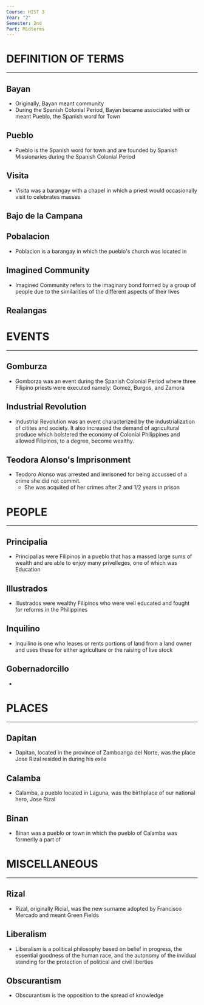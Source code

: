 ```yaml
---
Course: HIST 3
Year: "2"
Semester: 2nd
Part: Midterms
---
```

# DEFINITION OF TERMS
---
## Bayan
- Originally, Bayan meant community
- During the Spanish Colonial Period, Bayan became associated with or meant Pueblo, the Spanish word for Town
## Pueblo
- Pueblo is the Spanish word for town and are founded by Spanish Missionaries during the Spanish Colonial Period
## Visita
- Visita was a barangay with a chapel in which a priest would occasionally visit to celebrates masses
## Bajo de la Campana
## Pobalacion
- Poblacion is a barangay in which the pueblo's church was located in 
## Imagined Community
- Imagined Community refers to the imaginary bond formed by a group of people due to the similarities of the different aspects of their lives
## Realangas

# EVENTS
---
## Gomburza
- Gomborza was an event during the Spanish Colonial Period where three Filipino priests were executed namely: Gomez, Burgos, and Zamora
## Industrial Revolution
- Industrial Revolution was an event characterized by the industrialization of citites and society. It also increased the demand of agricultural produce which bolstered the economy of Colonial Philippines and allowed Filipinos, to a degree, become wealthy.
## Teodora Alonso's Imprisonment
- Teodoro Alonso was arrested and imrisoned for being accussed of a crime she did not commit.
	- She was acquited of her crimes after 2 and 1/2 years in prison

# PEOPLE
---
## Principalia
- Principalias were Filipinos in a pueblo that has a massed large sums of wealth and are able to enjoy many privelleges, one of which was Education
## Illustrados
- Illustrados were wealthy Filipinos who were well educated and fought for reforms in the Philippines
## Inquilino
- Inquilino is one who leases or rents portions of land from a land owner and uses these for either agriculture or the raising of live stock
## Gobernadorcillo
- 

# PLACES
---
## Dapitan
- Dapitan, located in the province of Zamboanga del Norte, was the place Jose Rizal resided in during his exile
## Calamba
- Calamba, a pueblo located in Laguna, was the birthplace of our national hero, Jose Rizal
## Binan
- Binan was a pueblo or town in which the pueblo of Calamba was formerlly a part of

# MISCELLANEOUS
---
## Rizal
- Rizal, originally Ricial, was the new surname adopted by Francisco Mercado and meant Green Fields
## Liberalism
- Liberalism is a political philosophy based on belief in progress, the essential goodness of the human race, and the autonomy of the invidual standing for the protection of political and civil liberties
## Obscurantism
- Obscurantism is the opposition to the spread of knowledge